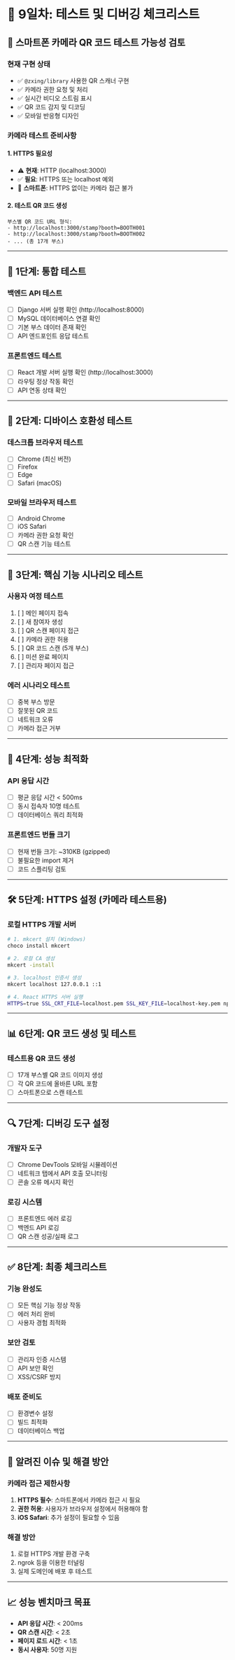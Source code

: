 # 🧪 9일차: 테스트 및 디버깅 체크리스트

## 📱 **스마트폰 카메라 QR 코드 테스트 가능성 검토**

### **현재 구현 상태**
- ✅ `@zxing/library` 사용한 QR 스캐너 구현
- ✅ 카메라 권한 요청 및 처리
- ✅ 실시간 비디오 스트림 표시
- ✅ QR 코드 감지 및 디코딩
- ✅ 모바일 반응형 디자인

### **카메라 테스트 준비사항**

#### **1. HTTPS 필요성**
- ⚠️ **현재**: HTTP (localhost:3000)
- ✅ **필요**: HTTPS 또는 localhost 예외
- 📱 **스마트폰**: HTTPS 없이는 카메라 접근 불가

#### **2. 테스트 QR 코드 생성**
```
부스별 QR 코드 URL 형식:
- http://localhost:3000/stamp?booth=BOOTH001
- http://localhost:3000/stamp?booth=BOOTH002
- ... (총 17개 부스)
```

---

## 🔧 **1단계: 통합 테스트**

### **백엔드 API 테스트**
- [ ] Django 서버 실행 확인 (http://localhost:8000)
- [ ] MySQL 데이터베이스 연결 확인
- [ ] 기본 부스 데이터 존재 확인
- [ ] API 엔드포인트 응답 테스트

### **프론트엔드 테스트**
- [ ] React 개발 서버 실행 확인 (http://localhost:3000)
- [ ] 라우팅 정상 작동 확인
- [ ] API 연동 상태 확인

---

## 📱 **2단계: 디바이스 호환성 테스트**

### **데스크톱 브라우저 테스트**
- [ ] Chrome (최신 버전)
- [ ] Firefox
- [ ] Edge
- [ ] Safari (macOS)

### **모바일 브라우저 테스트**
- [ ] Android Chrome
- [ ] iOS Safari
- [ ] 카메라 권한 요청 확인
- [ ] QR 스캔 기능 테스트

---

## 🎯 **3단계: 핵심 기능 시나리오 테스트**

### **사용자 여정 테스트**
1. [ ] 메인 페이지 접속
2. [ ] 새 참여자 생성
3. [ ] QR 스캔 페이지 접근
4. [ ] 카메라 권한 허용
5. [ ] QR 코드 스캔 (5개 부스)
6. [ ] 미션 완료 페이지
7. [ ] 관리자 페이지 접근

### **에러 시나리오 테스트**
- [ ] 중복 부스 방문
- [ ] 잘못된 QR 코드
- [ ] 네트워크 오류
- [ ] 카메라 접근 거부

---

## 🚀 **4단계: 성능 최적화**

### **API 응답 시간**
- [ ] 평균 응답 시간 < 500ms
- [ ] 동시 접속자 10명 테스트
- [ ] 데이터베이스 쿼리 최적화

### **프론트엔드 번들 크기**
- [ ] 현재 번들 크기: ~310KB (gzipped)
- [ ] 불필요한 import 제거
- [ ] 코드 스플리팅 검토

---

## 🛠 **5단계: HTTPS 설정 (카메라 테스트용)**

### **로컬 HTTPS 개발 서버**
```bash
# 1. mkcert 설치 (Windows)
choco install mkcert

# 2. 로컬 CA 생성
mkcert -install

# 3. localhost 인증서 생성
mkcert localhost 127.0.0.1 ::1

# 4. React HTTPS 서버 실행
HTTPS=true SSL_CRT_FILE=localhost.pem SSL_KEY_FILE=localhost-key.pem npm start
```

---

## 📊 **6단계: QR 코드 생성 및 테스트**

### **테스트용 QR 코드 생성**
- [ ] 17개 부스별 QR 코드 이미지 생성
- [ ] 각 QR 코드에 올바른 URL 포함
- [ ] 스마트폰으로 스캔 테스트

---

## 🔍 **7단계: 디버깅 도구 설정**

### **개발자 도구**
- [ ] Chrome DevTools 모바일 시뮬레이션
- [ ] 네트워크 탭에서 API 호출 모니터링
- [ ] 콘솔 오류 메시지 확인

### **로깅 시스템**
- [ ] 프론트엔드 에러 로깅
- [ ] 백엔드 API 로깅
- [ ] QR 스캔 성공/실패 로그

---

## ✅ **8단계: 최종 체크리스트**

### **기능 완성도**
- [ ] 모든 핵심 기능 정상 작동
- [ ] 에러 처리 완비
- [ ] 사용자 경험 최적화

### **보안 검토**
- [ ] 관리자 인증 시스템
- [ ] API 보안 확인
- [ ] XSS/CSRF 방지

### **배포 준비도**
- [ ] 환경변수 설정
- [ ] 빌드 최적화
- [ ] 데이터베이스 백업

---

## 🚨 **알려진 이슈 및 해결 방안**

### **카메라 접근 제한사항**
1. **HTTPS 필수**: 스마트폰에서 카메라 접근 시 필요
2. **권한 허용**: 사용자가 브라우저 설정에서 허용해야 함
3. **iOS Safari**: 추가 설정이 필요할 수 있음

### **해결 방안**
1. 로컬 HTTPS 개발 환경 구축
2. ngrok 등을 이용한 터널링
3. 실제 도메인에 배포 후 테스트

---

## 📈 **성능 벤치마크 목표**

- **API 응답 시간**: < 200ms
- **QR 스캔 시간**: < 2초
- **페이지 로드 시간**: < 1초
- **동시 사용자**: 50명 지원
